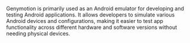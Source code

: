 Genymotion is primarily used as an Android emulator for developing and testing Android applications. It allows developers to simulate various Android devices and configurations, making it easier to test app functionality across different hardware and software versions without needing physical devices. 
